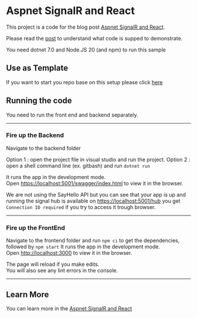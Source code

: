 # Aspnet SignalR and React

This project is a code for the blog post [Aspnet SignalR and React](https://www.abrahamberg.com/blog/aspnet-signalr-and-react/).

Please read the [post](https://www.abrahamberg.com/blog/aspnet-signalr-and-react/) to understand what code is supped to demonstrate.

You need dotnet 7.0 and Node.JS  20 (and npm) to run this sample

## Use as Template

If you want to start you repo base on this setup please click [here](https://github.com/Abrahamberg/react-signalr-sample/generate)

## Running the code

You need to run the front end and backend separately.  

---

### Fire up the Backend

Navigate to the backend folder

Option 1 : open the project file in visual studio and run the project.
Option 2 : open a shell command line (ex. gitbash) and run `dotnet run`

It runs the app in the development mode.\
Open [https://localhost:5001/swagger/index.html](https://localhost:5001/swagger/index.html) to view it in the browser.

We are not using the SayHello API but you can see that your app is up and running the signal hub is available on [https://localhost:5001/hub](https://localhost:5001/hub)
you get `Connection ID required` if you try to access it trough browser.

---

### Fire up the FrontEnd

Navigate to the frontend folder and run `npm ci` to get the dependencies, followed by `npm start`
It runs the app in the development mode.\
Open [http://localhost:3000](http://localhost:3000) to view it in the browser.

The page will reload if you make edits.\
You will also see any lint errors in the console.

---

## Learn More

You can learn more in the  [Aspnet SignalR and React](https://www.abrahamberg.com/blog/aspnet-signalr-and-react/)

